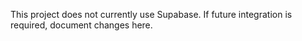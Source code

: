 This project does not currently use Supabase. If future integration is required, document changes here.
